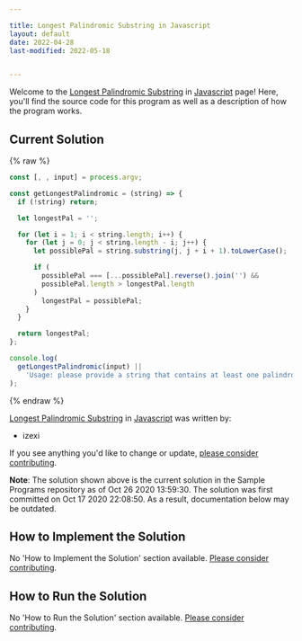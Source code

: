 ```yaml
---

title: Longest Palindromic Substring in Javascript
layout: default
date: 2022-04-28
last-modified: 2022-05-18


---
```


Welcome to the [Longest Palindromic Substring](https://sampleprograms.io/projects/longest-palindromic-substring) in [Javascript](https://sampleprograms.io/languages/javascript) page! Here, you'll find the source code for this program as well as a description of how the program works.

## Current Solution

{% raw %}

```javascript
const [, , input] = process.argv;

const getLongestPalindromic = (string) => {
  if (!string) return;

  let longestPal = '';

  for (let i = 1; i < string.length; i++) {
    for (let j = 0; j < string.length - i; j++) {
      let possiblePal = string.substring(j, j + i + 1).toLowerCase();

      if (
        possiblePal === [...possiblePal].reverse().join('') &&
        possiblePal.length > longestPal.length
      )
        longestPal = possiblePal;
    }
  }

  return longestPal;
};

console.log(
  getLongestPalindromic(input) ||
    'Usage: please provide a string that contains at least one palindrome'
);
```

{% endraw %}

[Longest Palindromic Substring](https://sampleprograms.io/projects/longest-palindromic-substring) in [Javascript](https://sampleprograms.io/languages/javascript) was written by:

- izexi

If you see anything you'd like to change or update, [please consider contributing](https://github.com/TheRenegadeCoder/sample-programs).

**Note**: The solution shown above is the current solution in the Sample Programs repository as of Oct 26 2020 13:59:30. The solution was first committed on Oct 17 2020 22:08:50. As a result, documentation below may be outdated.

## How to Implement the Solution

No 'How to Implement the Solution' section available. [Please consider contributing](https://github.com/TheRenegadeCoder/sample-programs-website).

## How to Run the Solution

No 'How to Run the Solution' section available. [Please consider contributing](https://github.com/TheRenegadeCoder/sample-programs-website).